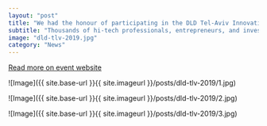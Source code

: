 ```yaml
---
layout: "post"
title: "We had the honour of participating in the DLD Tel-Aviv Innovation Festival, Israel’s largest hi-tech conference"
subtitle: "Thousands of hi-tech professionals, entrepreneurs, and investors from Israel and abroad gather for the prestigious international festival and conference dealing with innovation, digital media, science and culture. The conference aims to lay the groundwork for future innovations and technological developments, offering professionals and senior executives in the global hi-tech industry a platform for exchanging ideas and networking.    "
image: "dld-tlv-2019.jpg"
category: "News"
---
```


[Read more on event website](https://www.dldtelaviv.com/2019/index.php)

![Image]({{ site.base-url }}{{ site.imageurl }}/posts/dld-tlv-2019/1.jpg)	

![Image]({{ site.base-url }}{{ site.imageurl }}/posts/dld-tlv-2019/2.jpg)	

![Image]({{ site.base-url }}{{ site.imageurl }}/posts/dld-tlv-2019/3.jpg)